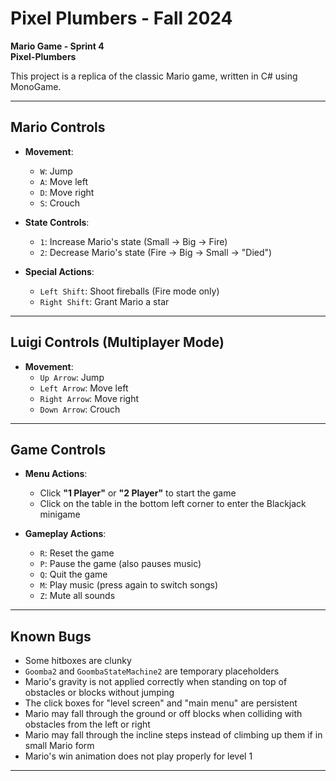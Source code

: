 # Pixel Plumbers - Fall 2024

**Mario Game - Sprint 4**  
**Pixel-Plumbers**

This project is a replica of the classic Mario game, written in C# using MonoGame.

---

## Mario Controls

- **Movement**:
  - `W`: Jump  
  - `A`: Move left  
  - `D`: Move right  
  - `S`: Crouch  

- **State Controls**:
  - `1`: Increase Mario's state (Small → Big → Fire)  
  - `2`: Decrease Mario's state (Fire → Big → Small → "Died")  

- **Special Actions**:
  - `Left Shift`: Shoot fireballs (Fire mode only)  
  - `Right Shift`: Grant Mario a star  

---

## Luigi Controls (Multiplayer Mode)

- **Movement**:
  - `Up Arrow`: Jump  
  - `Left Arrow`: Move left  
  - `Right Arrow`: Move right  
  - `Down Arrow`: Crouch  

---

## Game Controls

- **Menu Actions**:
  - Click **"1 Player"** or **"2 Player"** to start the game  
  - Click on the table in the bottom left corner to enter the Blackjack minigame  

- **Gameplay Actions**:
  - `R`: Reset the game  
  - `P`: Pause the game (also pauses music)  
  - `Q`: Quit the game  
  - `M`: Play music (press again to switch songs)  
  - `Z`: Mute all sounds  

---

## Known Bugs

- Some hitboxes are clunky  
- `Goomba2` and `GoombaStateMachine2` are temporary placeholders  
- Mario's gravity is not applied correctly when standing on top of obstacles or blocks without jumping  
- The click boxes for "level screen" and "main menu" are persistent  
- Mario may fall through the ground or off blocks when colliding with obstacles from the left or right
- Mario may fall through the incline steps instead of climbing up them if in small Mario form
- Mario's win animation does not play properly for level 1  

---
